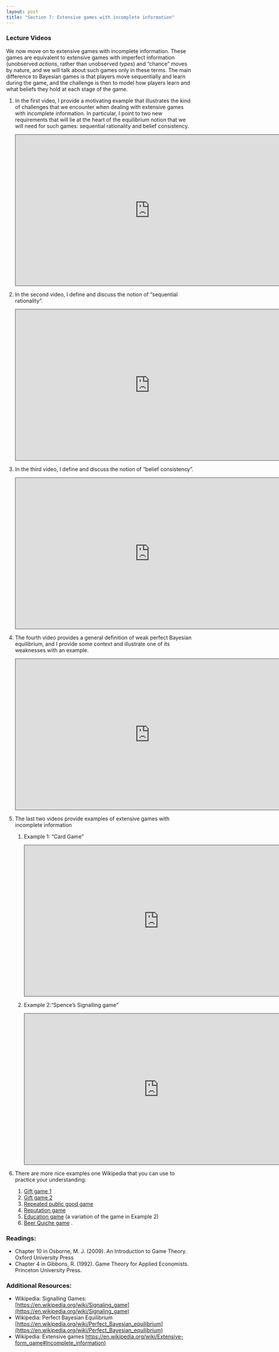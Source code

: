 ```yaml
---
layout: post
title: "Section 7: Extensive games with incomplete information"
---
```



### Lecture Videos
We now move on to extensive games with incomplete information. These games are equivalent to extensive games with imperfect information (unobserved *actions*, rather than unobserved *types*) and “chance” moves by nature, and we will talk about such games only in these terms. The main difference to Bayesian games is that players move sequentially and learn during the game, and the challenge is then to model how players learn and what beliefs they hold at each stage of the game. 

1. In the first video, I provide a motivating example that illustrates the kind of challenges that we encounter when dealing with extensive games with incomplete information.  In particular, I point to two new requirements that will lie at the heart of the equilibrium notion that we will need for such games: sequential rationality and belief consistency. 

   <p><iframe src="https://york.cloud.panopto.eu/Panopto/Pages/Embed.aspx?id=87d666ec-439d-45d6-8318-acc1015c310f&autoplay=false&offerviewer=true&showtitle=false&showbrand=false&captions=false&interactivity=all" height="405" width="720" style="border: 1px solid #464646;" allowfullscreen allow="autoplay"></iframe></p>
2. In the second video, I define and discuss the notion of “sequential rationality”. 

   <p><iframe src="https://york.cloud.panopto.eu/Panopto/Pages/Embed.aspx?id=4fdf9e2c-0daf-4261-b3ff-acc1015c3b0c&autoplay=false&offerviewer=true&showtitle=false&showbrand=false&captions=false&interactivity=all" height="405" width="720" style="border: 1px solid #464646;" allowfullscreen allow="autoplay"></iframe></p>
3. In the third video, I define and discuss the notion of “belief consistency”. 

   <p><iframe src="https://york.cloud.panopto.eu/Panopto/Pages/Embed.aspx?id=1cd283ed-af17-467b-b77d-acc1015c431b&autoplay=false&offerviewer=true&showtitle=false&showbrand=false&captions=false&interactivity=all" height="405" width="720" style="border: 1px solid #464646;" allowfullscreen allow="autoplay"></iframe></p>
4. The fourth video provides a general definition of weak perfect Bayesian equilibrium, and I provide some context and illustrate one of its weaknesses with an example. 

   <p><iframe src="https://york.cloud.panopto.eu/Panopto/Pages/Embed.aspx?id=bbfea946-4c8c-4d7c-8a3f-acc5009efe9c&autoplay=false&offerviewer=true&showtitle=false&showbrand=false&captions=false&interactivity=all" height="405" width="720" style="border: 1px solid #464646;" allowfullscreen allow="autoplay"></iframe></p>
5. The last two videos provide examples of extensive games with incomplete information

   1. Example  1: “Card Game”
      <p><iframe src="https://york.cloud.panopto.eu/Panopto/Pages/Embed.aspx?id=eb65d576-fd18-409c-9863-acc10164e492&autoplay=false&offerviewer=true&showtitle=false&showbrand=false&captions=false&interactivity=all" height="405" width="720" style="border: 1px solid #464646;" allowfullscreen allow="autoplay"></iframe></p>
   1. Example  2:“Spence’s Signalling game”
   
      <p><iframe src="https://york.cloud.panopto.eu/Panopto/Pages/Embed.aspx?id=0b5094f9-8d45-4f5e-b49f-acc10169f242&autoplay=false&offerviewer=true&showtitle=false&showbrand=false&captions=false&interactivity=all" height="405" width="720" style="border: 1px solid #464646;" allowfullscreen allow="autoplay"></iframe></p>
1. There are more nice examples one Wikipedia that you can use to practice your understanding:
   1. [Gift game 1](https://en.wikipedia.org/wiki/Perfect_Bayesian_equilibrium#Gift_game_1)[ ](https://en.wikipedia.org/wiki/Perfect_Bayesian_equilibrium#Gift_game_1)
   1. [Gift game  2](https://en.wikipedia.org/wiki/Perfect_Bayesian_equilibrium#Gift_game_2)
   1. [Repeated public good game](https://en.wikipedia.org/wiki/Perfect_Bayesian_equilibrium#Repeated_public-good_game)
   1. [Reputation game](https://en.wikipedia.org/wiki/Signaling_game#Reputation_game)
   1. [Education  game](https://en.wikipedia.org/wiki/Signaling_game#Education_game) (a variation of the game in Example 2)
   1. [Beer Quiche game](https://en.wikipedia.org/wiki/Signaling_game#Beer-Quiche_game) .
###
### Readings:
- Chapter 10 in Osborne, M. J. (2009). An Introduction to Game Theory. Oxford University Press
- Chapter 4 in Gibbons, R. (1992). Game Theory for Applied Economists. Princeton University Press.
### Additional Resources: 
- Wikipedia: Signalling Games: [https://en.wikipedia.org/wiki/Signaling_game](https://en.wikipedia.org/wiki/Signaling_game)
- Wikipedia: Perfect Bayesian Equilibrium [https://en.wikipedia.org/wiki/Perfect_Bayesian_equilibrium](https://en.wikipedia.org/wiki/Perfect_Bayesian_equilibrium)
- Wikipedia: Extensive games [https://en.wikipedia.org/wiki/Extensive-form_game#Incomplete_information)](https://en.wikipedia.org/wiki/Extensive-form_game#Incomplete_information)


